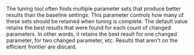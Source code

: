 The tuning tool often finds multiple parameter sets that produce better results than the baseline settings. This
parameter controls how many of these sets should be retained when tuning is complete. The default value retains the best
results that were found for each count of changed parameters. In other words, it retains the best result for one changed
parameter, for two changed parameter, etc. Results that aren't on the efficient frontier are discard.